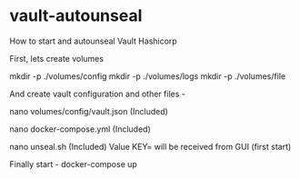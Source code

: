 # vault-autounseal
How to start and autounseal Vault Hashicorp

First, lets create volumes

mkdir -p ./volumes/config
mkdir -p ./volumes/logs
mkdir -p ./volumes/file

And create vault configuration and other files - 

nano volumes/config/vault.json  (Included)

nano docker-compose.yml (Included)

nano unseal.sh (Included)
Value KEY=  will be received from GUI (first start)

Finally start - docker-compose up
